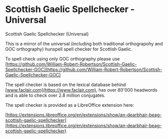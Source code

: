 # Scottish Gaelic Spellchecker - Universal
Scottish Gaelic Spellchecker (Universal)

This is a mirror of the universal (including both traditional orthograpohy and GOC orthography) hunspell spell checker for Scottish Gaelic.

To spell check using only GOC orthography please use [https://github.com/William-Robert-Robertson/Scottish-Gaelic-Spellchecker-GOC](https://github.com/William-Robert-Robertson/Scottish-Gaelic-Spellchecker-GOC)

The spell checker is based on the lexical database behind [www.faclair.com](https://www.faclair.com), has over 80'000 headwords and is able to check over 2.8 million conjugates.

The spell checker is provided as a LibreOffice extension here:

[https://extensions.libreoffice.org/en/extensions/show/an-dearbhair-beag-scottish-gaelic-spellchecker](https://extensions.libreoffice.org/en/extensions/show/an-dearbhair-beag-scottish-gaelic-spellchecker)
